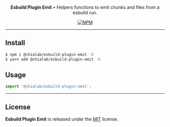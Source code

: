 <p align="center">
    <strong>Esbuild Plugin Emit</strong> • Helpers functions to emit chunks and files from a esbuild run.
</p>

<p align="center">
    <a href="https://www.npmjs.com/package/@chialab/esbuild-plugin-emit"><img alt="NPM" src="https://img.shields.io/npm/v/@chialab/esbuild-plugin-emit.svg?style=flat-square"></a>
</p>

---

## Install

```sh
$ npm i @chialab/esbuild-plugin-emit -D
$ yarn add @chialab/esbuild-plugin-emit -D
```

## Usage

```js
import '@chialab/esbuild-plugin-emit';

```

---

## License

**Esbuild Plugin Emit** is released under the [MIT](https://github.com/chialab/rna/blob/master/packages/esbuild-plugin-emit/LICENSE) license.
